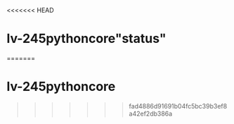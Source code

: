 <<<<<<< HEAD
# lv-245pythoncore"status" 
=======
# lv-245pythoncore

>>>>>>> fad4886d91691b04fc5bc39b3ef8a42ef2db386a
